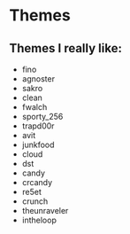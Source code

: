 # Themes

## Themes I really like:
- fino
- agnoster
- sakro
- clean
- fwalch
- sporty_256
- trapd00r
- avit
- junkfood
- cloud
- dst
- candy
- crcandy
- re5et
- crunch
- theunraveler
- intheloop